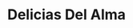 ---
title: "Delicias Del Alma"
url: /ciudad-autonoma-de-buenos-aires/delicias-del-alma/
shop: panadería
---